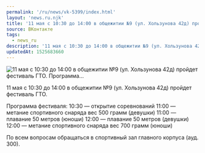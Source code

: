 ```yaml
---
permalink: '/ru/news/vk-5399/index.html'
layout: 'news.ru.njk'
title: '11 мая с 10:30 до 14:00 в общежитии №9 (ул. Хользунова 42д) пройдет фестиваль ГТО.   Программа…'
source: ВКонтакте
tags:
  - news_ru
description: '11 мая с 10:30 до 14:00 в общежитии №9 (ул. Хользунова 42д) пройдет фестиваль ГТО.   Программа…'
updatedAt: 1525683660
---
```

![11 мая с 10:30 до 14:00 в общежитии №9 (ул. Хользунова 42д) пройдет фестиваль ГТО.   Программа…](https://sun9-33.userapi.com/impf/c834400/v834400638/13222b/QbB93g_ct9M.jpg?size=1280x841&quality=96&sign=f8906e23acfe67b71a08ee2b4e4401a6&c_uniq_tag=CHsvsF2_gQniWaD-4A51vjVQ3R2-vpGSjTLt3FL87jg&type=album)

11 мая с 10:30 до 14:00 в общежитии №9 (ул. Хользунова 42д) пройдет фестиваль ГТО.

Программа фестиваля:
10:30 — открытие соревнований
11:00 — метание спортивного снаряда вес 500 грамм (девушки)
11:00 — плавание 50 метров (юноши)
12:00 — плавание 50 метров (девушки)
12:00 — метание спортивного снаряда вес 700 грамм (юноши)

По всем вопросам обращаться в спортивный зал главного корпуса (ауд. 300).
